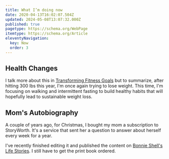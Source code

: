 ```yaml
---
title: What I’m doing now
date: 2020-04-13T16:02:07.504Z
updated: 2024-05-08T13:07:32.000Z
published: true
pagetype: https://schema.org/WebPage
itemtype: https://schema.org/Article
eleventyNavigation:
  key: Now
  order: 3
---
```

## Health Changes

I talk more about this in [Transforming Fitness Goals](/essays/fitness-goals/) but to summarize, after hitting 300 lbs this year, I'm once again trying to lose weight. This time, I'm focusing on walking and intermittent fasting to build healthy habits that will hopefully lead to sustainable weight loss.

## Mom's Autobiography

A couple of years ago, for Christmas, I bought my mom a subscription to StoryWorth. It's a service that sent her a question to answer about herself every week for a year. 

I've recently finished editing it and published the content on [Bonnie Shell's Life Stories](https://bonnieshell.com/). I still have to get the print book ordered.
